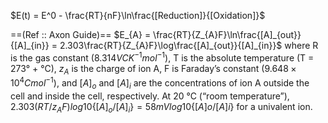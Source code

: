$E(t) = E^0 - \frac{RT}{nF}\ln\frac{[Reduction]}{[Oxidation]}$

==(Ref :: Axon Guide)==
$E_{A} = \frac{RT}{Z_{A}F}\ln\frac{[A]_{out}}{[A]_{in}} = 2.303\frac{RT}{Z_{A}F}\log\frac{[A]_{out}}{[A]_{in}}$
where R is the gas constant ($8.314 V C K^{-1} mol^{-1}$), T is the absolute temperature (T = 273° + °C), $z_A$ is the charge of ion A, F is Faraday’s constant ($9.648 \times 10^4 C mol^{-1}$), and $[A]_o$ and $[A]_i$ are the concentrations of ion A outside the cell and inside the cell, respectively. At 20 °C (“room temperature”), $2.303(RT/z_AF)log10\{[A]_o/[A]_i\} = 58 mV log10\{[A]o/[A]i\}$ for a univalent ion.